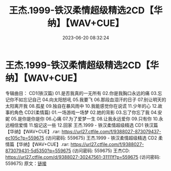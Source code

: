 ﻿---
title: 王杰.1999-铁汉柔情超级精选2CD【华纳】【WAV+CUE】
date: 2023-06-20 08:32:24
categories: WAV车载音乐、镜像
tags: 华语中文
---
# 王杰.1999-铁汉柔情超级精选2CD【华纳】【WAV+CUE】

专辑曲目：
CD1(铁汉篇)
01.是否我真的一无所有
02.你是我胸口永远的痛
03.忘记你不如忘记自己
04.向太阳怒吼
05.我要飞
06.那段血泪汗的日子
07.别让明天的太阳离开我
08.孤星
09.独自在暴风雨中
10.我能感觉你在说谎
11.少年的心
12.故事的角色
CD2(柔情篇)
01.一场游戏一场梦
02.她的背影
03.忘了你忘了我
04.安妮
05.是你是你是你
06.心痛
07.为了爱梦一生
08.让我永远爱你
09.只有你
10.永远相信爱情
11.惦记这一些
12.回家
王杰.1999 - 铁汉柔情超级精选 CD1 铁汉篇【华纳】【WAV+CUE】.rar: https://url27.ctfile.com/f/9388027-873079437-ec105c?p=559675
(访问密码: 559675)
王杰.1999 - 铁汉柔情超级精选 CD2 柔情篇【华纳】【WAV+CUE】.rar: https://url27.ctfile.com/f/9388027-873079431-5d5350?p=559675
(访问密码: 559675)
王杰CD: https://url27.ctfile.com/d/9388027-30247561-31111f?p=559675
(访问密码: 559675)
原文：[链接](https://blog.sina.com.cn/s/blog_1647c7e76010312f0.html)